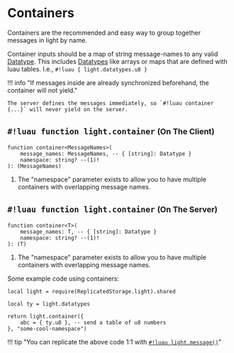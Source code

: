 # Containers

Containers are the recommended and easy way to group together messages in light by name.

Container inputs should be a map of string message-names to any valid [Datatype](../../../datatypes/index.md#what-is-a-datatype).
This includes [Datatypes](../../../datatypes/index.md#what-is-a-datatype) like arrays or maps that are defined with luau tables.
I.e., `#!luau { light.datatypes.u8 }`

!!! info "If messages inside are already synchronized beforehand, the container will not yield."

    The server defines the messages immediately, so `#!luau container {...}` will never yield on the server.

## `#!luau function light.container` <small>(On The Client)</small>

```luau title='<!-- shared --> <!-- sync --> <!-- async -->'
function container<MessageNames>(
    message_names: MessageNames, -- { [string]: Datatype }
    namespace: string? --(1)!
): (MessageNames)
```

1. The "namespace" parameter exists to allow you to have multiple containers with overlapping message names.

## `#!luau function light.container` <small>(On The Server)</small>

```luau title='<!-- shared --> <!-- sync -->'
function container<T>(
    message_names: T, -- { [string]: Datatype }
    namespace: string? --(1)!
): (T)
```

1. The "namespace" parameter exists to allow you to have multiple containers with overlapping message names.

Some example code using containers:

```luau
local light = require(ReplicatedStorage.light).shared

local ty = light.datatypes

return light.container({
    abc = { ty.u8 }, -- send a table of u8 numbers
}, "some-cool-namespace")
```

!!! tip "You can replicate the above code 1:1 with [`#!luau light.message()`](./message.md)"
